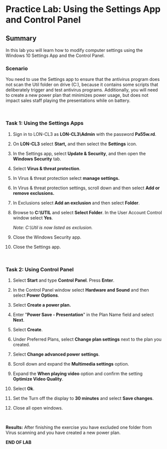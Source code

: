 # Practice Lab: Using the Settings App and Control Panel


## Summary

In this lab you will learn how to modify computer settings using the Windows 10
Settings App and the Control Panel.

### Scenario

You need to use the Settings app to ensure that the antivirus program does not
scan the Util folder on drive (C:), because it contains some scripts that
deliberately trigger and test antivirus programs. Additionally, you will need to
create a new power plan that minimizes power usage, but does not impact sales
staff playing the presentations while on battery.

 

### Task 1: Using the Settings Apps

1.  Sign in to LON-CL3 as **LON-CL3\\Admin** with the password **Pa55w.rd**.

2.  On **LON-CL3** select **Start,** and then select the **Settings** icon.

3.  In the Settings app, select **Update & Security**, and then open the
    **Windows Security** tab.

4.  Select **Virus & threat protection**.

5.  In Virus & threat protection select **manage settings.**

6.  In Virus & threat protection settings, scroll down and then select **Add or
    remove exclusions.**

7.  In Exclusions select **Add an exclusion** and then select **Folder**.

8.  Browse to **C:\\UTIL** and select **Select Folder**. In the User Account
    Control window select **Yes**.

    _Note: C:\\Util is now listed as exclusion._

9. Close the Windows Security app.

10. Close the Settings app.

 

### Task 2: Using Control Panel

1.  Select **Start** and type **Control Panel**. Press **Enter**.

2.  In the Control Panel window select **Hardware and Sound** and then select
    **Power Options**.

3.  Select **Create a power plan.**

4.  Enter "**Power Save - Presentation**" in the Plan Name field and select
    **Next**.

5.  Select **Create**.

6.  Under Preferred Plans, select **Change plan settings** next to the plan you
    created.

7.  Select **Change advanced power settings**.

8.  Scroll down and expand the **Multimedia settings** option.

9.  Expand the **When playing video** option and confirm the setting **Optimize
    Video Quality**.

10. Select **Ok**.

11. Set the Turn off the display to **30 minutes** and select **Save changes**.

12. Close all open windows.

 

**Results:** After finishing the exercise you have excluded one folder from
Virus scanning and you have created a new power plan.

**END OF LAB**